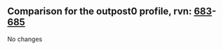 ## Comparison for the outpost0 profile, rvn: [683](https://github.com/PRO100KatYT/FortniteProfileRevisions/tree/main/profiles/outpost0/683%20outpost0.json)-[685](https://github.com/PRO100KatYT/FortniteProfileRevisions/tree/main/profiles/outpost0/685%20outpost0.json)

No changes

